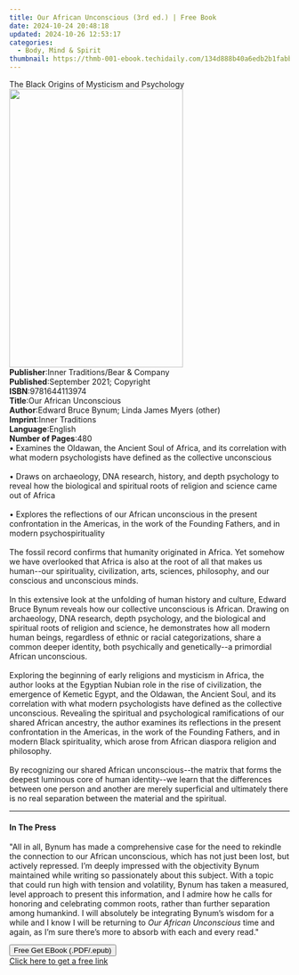 ```yaml
---
title: Our African Unconscious (3rd ed.) | Free Book
date: 2024-10-24 20:48:18
updated: 2024-10-26 12:53:17
categories:
  - Body, Mind & Spirit
thumbnail: https://thmb-001-ebook.techidaily.com/134d888b40a6edb2b1fabbe68b2a456e475cc65b91ca65c7f6095c37a7b7728d.jpg
---
```

<main id="book-container">
  <div class="flex flex-col">
    <div class="book-brief flex-1 py-6 px-4 sm:p-6 md:py-10 md:px-8">
      <!-- brief-->
      <div class="book-brief-main">
        The Black Origins of Mysticism and Psychology
      </div>
    </div>
    <div
      class="book-meta-info flex-1 grid gap-4 col-start-1 col-end-3 row-start-1 sm:mb-6 sm:grid-cols-4 lg:gap-6 lg:col-start-2 lg:row-end-6 lg:row-span-6 lg:mb-0"
    >
      <div
        class="book-meta-info-left place-content-center mt-4 p-4 text-sm leading-6 col-start-2 col-span-2 dark:text-slate-400"
      >
        <img
          class="w-full h-500 object-cover rounded-lg sm:h-255 sm:col-span-2 lg:col-span-full"
          src="https://img-001-ebook.techidaily.com/8903c6a10bd67c847e73a030c3a46ab8b77900bc223b8cadc14f87533e839eb7.jpg"
          alt=""
          width="312"
          height="500"
        />
      </div>
      <div
        class="book-meta-info-right mt-2 col-start-1 row-start-2 col-span-3 self-center"
      >
        <!-- meta data  -->
        <div class="flex flex-col px-4 md:px-8">
          <div class="flex-1">
            <strong>Publisher</strong>:<span class="px-2"
              >Inner Traditions/Bear &amp; Company</span
            >
          </div>
          <div class="flex-1">
            <strong>Published</strong>:<span class="px-2"
              >September 2021; Copyright</span
            >
          </div>
          <div class="flex-1">
            <strong>ISBN</strong>:<span class="px-2">9781644113974</span>
          </div>
          <div class="flex-1">
            <strong>Title</strong>:<span class="px-2"
              >Our African Unconscious</span
            >
          </div>
          <div class="flex-1">
            <strong>Author</strong>:<span class="px-2"
              >Edward Bruce Bynum; Linda James Myers (other)</span
            >
          </div>
          <div class="flex-1">
            <strong>Imprint</strong>:<span class="px-2">Inner Traditions</span>
          </div>
          <div class="flex-1">
            <strong>Language</strong>:<span class="px-2">English</span>
          </div>
          <div class="flex-1">
            <strong>Number of Pages</strong>:<span class="px-2">480</span>
          </div>
        </div>
      </div>
    </div>
    <div class="book-description flex-1 py-6 px-4 sm:p-6 md:py-10 md:px-8">
      <div class="book-description-main">
        <div accordion-content="" id="description">
          • Examines the Oldawan, the Ancient Soul of Africa, and its
          correlation with what modern psychologists have defined as the
          collective unconscious <br /><br />• Draws on archaeology, DNA
          research, history, and depth psychology to reveal how the biological
          and spiritual roots of religion and science came out of Africa
          <br /><br />• Explores the reflections of our African unconscious in
          the present confrontation in the Americas, in the work of the Founding
          Fathers, and in modern psychospirituality <br /><br />The fossil
          record confirms that humanity originated in Africa. Yet somehow we
          have overlooked that Africa is also at the root of all that makes us
          human--our spirituality, civilization, arts, sciences, philosophy, and
          our conscious and unconscious minds. <br /><br />
          In this extensive look at the unfolding of human history and culture,
          Edward Bruce Bynum reveals how our collective unconscious is African.
          Drawing on archaeology, DNA research, depth psychology, and the
          biological and spiritual roots of religion and science, he
          demonstrates how all modern human beings, regardless of ethnic or
          racial categorizations, share a common deeper identity, both
          psychically and genetically--a primordial African unconscious.
          <br /><br />
          Exploring the beginning of early religions and mysticism in Africa,
          the author looks at the Egyptian Nubian role in the rise of
          civilization, the emergence of Kemetic Egypt, and the Oldawan, the
          Ancient Soul, and its correlation with what modern psychologists have
          defined as the collective unconscious. Revealing the spiritual and
          psychological ramifications of our shared African ancestry, the author
          examines its reflections in the present confrontation in the Americas,
          in the work of the Founding Fathers, and in modern Black spirituality,
          which arose from African diaspora religion and philosophy.
          <br /><br />
          By recognizing our shared African unconscious--the matrix that forms
          the deepest luminous core of human identity--we learn that the
          differences between one person and another are merely superficial and
          ultimately there is no real separation between the material and the
          spiritual.
        </div>
        <div class="accordion-fader"></div>
      </div>
    </div>
    <div class="book-excerpts flex-1 py-6 px-4 sm:p-6 md:py-10 md:px-8">
      <!-- excerpts-->
      <div class="book-excerpts-main">
        <hr />
        <h4 class="placeholder placeholder-heading">
          <span>In The Press</span>
        </h4>
        <p>
          "All in all, Bynum has made a comprehensive case for the need to
          rekindle the connection to our African unconscious, which has not just
          been lost, but actively repressed. I’m deeply impressed with the
          objectivity Bynum maintained while writing so passionately about this
          subject. With a topic that could run high with tension and volatility,
          Bynum has taken a measured, level approach to present this
          information, and I admire how he calls for honoring and celebrating
          common roots, rather than further separation among humankind. I will
          absolutely be integrating Bynum’s wisdom for a while and I know I will
          be returning to <i>Our African Unconscious</i> time and again, as I’m
          sure there’s more to absorb with each and every read."
        </p>
      </div>
    </div>
    <div
      class="book-about-author flex-1 py-6 px-4 sm:p-6 md:py-10 md:px-8"
    ></div>
    <div class="book-free-get flex-1 py-6 px-4 sm:p-6 md:py-10 md:px-8">
      <button
        id="btn-free-get"
        class="bg-blue-500 hover:bg-blue-700 text-white font-bold py-2 px-4 rounded"
      >
        Free Get EBook (.PDF/.epub)
      </button>
      <div id="countdown-display" class="px-2 text-lg mt-2"></div>
      <a
        id="free-link"
        class="hidden bg-blue-500 hover:bg-blue-700 text-white font-bold py-2 px-4 rounded"
        href="https://www.ebooks.com/en-us/book/210232469/our-african-unconscious/edward-bruce-bynum/"
        target="_blank"
        >Click here to get a free link</a
      >
    </div>
    <script>
      let countdownTime = 0;
      let countdownInterval = null;
      document
        .getElementById('btn-free-get')
        .addEventListener('click', startCountdown);
      function startCountdown() {
        countdownTime = new Date().getTime() + 60000 * 3;
        countdownInterval = setInterval(updateCountdown, 1000);
        document.getElementById('btn-free-get').disabled = true;
        document
          .getElementById('btn-free-get')
          .classList.add('bg-gray-500', 'cursor-not-allowed');
      }
      function updateCountdown() {
        let currentTime = new Date().getTime();
        let timeLeft = countdownTime - currentTime;
        let secondsLeft = Math.floor(timeLeft / 1000);
        document.getElementById('countdown-display').innerHTML =
          `Remaining time: ${secondsLeft} seconds.`;
        if (secondsLeft <= 0) {
          clearInterval(countdownInterval);
          document.getElementById('btn-free-get').classList.add('hidden');
          document.getElementById('free-link').classList.remove('hidden');
          document.getElementById('countdown-display').innerHTML = '';
        }
      }
    </script>
  </div>
</main>
